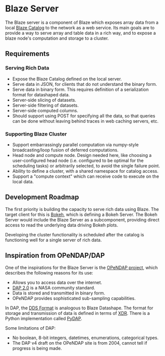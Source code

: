 ﻿Blaze Server
============

The Blaze server is a component of Blaze which
exposes array data from a local
[Blaze Catalog](blaze-catalog.md) to the network as
a web service. Its main goals are to provide a way
to serve array and table data in a rich way, and to
expose a blaze node's computation and storage to
a cluster.

Requirements
------------

### Serving Rich Data

* Expose the Blaze Catalog defined on the local server.
* Serve data in JSON, for clients that do not
  understand the binary form.
* Serve data in binary form. This requires definition
  of a serialization format for datashaped data.
* Server-side slicing of datasets.
* Server-side filtering of datasets.
* Server-side computed columns.
* Should support using POST for specifying all
  the data, so that queries can be done without
  leaving behind traces in web caching servers, etc.

### Supporting Blaze Cluster

* Support embarrassingly parallel computation
  via numpy-style broadcasting/loop fusion of deferred
  computations.
* Head node and compute node. Design needed here,
  like choosing a user-configured head node (i.e. configured
  to be optimal for the scheduling tasks)
  or arbitrarily selected, to avoid the single
  failure point.
* Ability to define a cluster, with a shared namespace
  for catalog access.
* Support a "compute context" which can receive
  code to execute on the local data.

Development Roadmap
-------------------

The first priority is building the capacity to serve
rich data using Blaze. The target client for this is
[Bokeh](https://github.com/ContinuumIO/Bokeh), which
is defining a Bokeh Server. The Bokeh Server would include
the Blaze Server as a subcomponent, providing direct access
to read the underlying data driving Bokeh plots.

Developing the cluster functionality is scheduled after
the catalog is functioning well for a single server
of rich data.

Inspiration from OPeNDAP/DAP
----------------------------

One of the inspirations for the Blaze Server is the
[OPeNDAP project](http://opendap.org/), which describes
the following reasons for its use:

* Allows you to access data over the internet.
* [DAP 2.0](https://earthdata.nasa.gov/our-community/esdswg/standards-process-spg/rfc/esds-rfc-004-dap-20) is a NASA community standard.
* Data is stored and transmitted in binary form.
* OPeNDAP provides sophisticated sub-sampling capabilities.

In DAP, the [DDS Format](http://docs.opendap.org/index.php/UserGuideDataModel)
is analogous to Blaze Datashape. The format for
storage and transmission of data is defined in
terms of [XDR](https://tools.ietf.org/html/rfc4506).
There is a Python implementation called
[PyDAP](http://www.pydap.org/).

Some limitations of DAP:

* No boolean, 8-bit integers, datetimes, enumerations,
  categorical types.
* The DAP v4 draft on the OPeNDAP site is from 2004,
  cannot tell if progress is being made.

